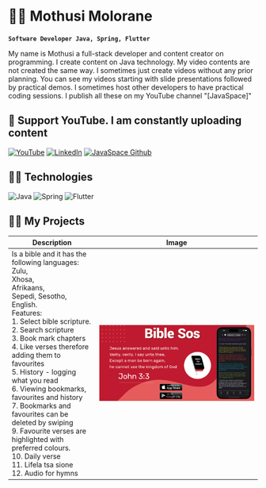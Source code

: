 
# 👨‍💻 Mothusi Molorane

**`Software Developer Java, Spring, Flutter`**

My name is Mothusi a full-stack developer and content creator on programming. I create content on Java technology. My video contents are not created the same way. I sometimes just create videos without any prior planning. You can see my videos starting with slide presentations followed by practical demos. I sometimes host other developers to have practical coding sessions. I publish all these on my YouTube channel "[JavaSpace]" 

## 🤩 Support YouTube. I am constantly uploading content

[![YouTube](https://custom-icon-badges.demolab.com/badge/-Subscribe-red?style=for-the-badge&logo=video&logoColor=white)](https://www.youtube.com/channel/UC5BkBVEep9_jc54l9W_SW0g?sub_confirmation=1 "Subscribe to my YouTube channel")
[![LinkedIn](https://custom-icon-badges.demolab.com/badge/LinkedIn-red.svg?logo=LinkedIn&logoColor=fff)](https://www.linkedin.com/in/mothusi-molorane-88998130/ "LinkedIn profile")
[![JavaSpace Github](https://custom-icon-badges.demolab.com/badge/GitHub-red.svg?logo=Git&logoColor=fff)](https://github.com/java-space "JavaSpace GitHub")

## 👨‍💻 Technologies

![Java](https://custom-icon-badges.demolab.com/badge/-Java-47A248?style=for-the-badge&logo=java&logoColor=white)
![Spring](https://custom-icon-badges.demolab.com/badge/-Spring-000000?style=for-the-badge&logo=spring&logoColor=white)
![Flutter](https://custom-icon-badges.demolab.com/badge/-Flutter-218AAB?style=for-the-badge&logo=flutter&logoColor=white)


## 👨‍💻 My Projects

| Description | Image |
| ----------- | ----- |
| Is a bible and it has the following languages: <br>Zulu, <br>Xhosa, <br>Afrikaans, <br>Sepedi, Sesotho, English. <br>Features: <br>1. Select bible scripture. <br>2. Search scripture <br>3. Book mark chapters <br>4. Like verses therefore adding them to favourites <br>5. History - logging what you read <br>6. Viewing bookmarks, favourites and history <br>7. Bookmarks and favourites can be deleted by swiping <br>9. Favourite verses are highlighted with preferred colours. <br>10. Daily verse <br>11. Lifela tsa sione <br>12. Audio for hymns | ![Bible Sos](sos.png)
